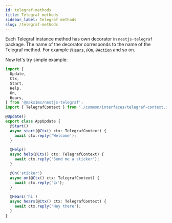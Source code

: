 ```yaml
---
id: telegraf-methods
title: Telegraf methods
sidebar_label: Telegraf methods
slug: /telegraf-methods
---
```


Each Telegraf instance method has own decorator in `nestjs-telegraf` package. The name of the decorator corresponds to the name of the Telegraf method. For example [`@Hears`](https://telegraf.js.org/classes/telegraf.html#hears), [`@On`](https://telegraf.js.org/classes/telegraf.html#on), [`@Action`](https://telegraf.js.org/classes/telegraf.html#action) and so on.

Now let's try simple example:

```typescript title="src/app.update.ts"
import {
  Update,
  Ctx,
  Start,
  Help,
  On,
  Hears,
} from '@maks1ms/nestjs-telegraf';
import { TelegrafContext } from './common/interfaces/telegraf-context.interface.ts';

@Update()
export class AppUpdate {
  @Start()
  async start(@Ctx() ctx: TelegrafContext) {
    await ctx.reply('Welcome');
  }

  @Help()
  async help(@Ctx() ctx: TelegrafContext) {
    await ctx.reply('Send me a sticker');
  }

  @On('sticker')
  async on(@Ctx() ctx: TelegrafContext) {
    await ctx.reply('👍');
  }

  @Hears('hi')
  async hears(@Ctx() ctx: TelegrafContext) {
    await ctx.reply('Hey there');
  }
}
```
